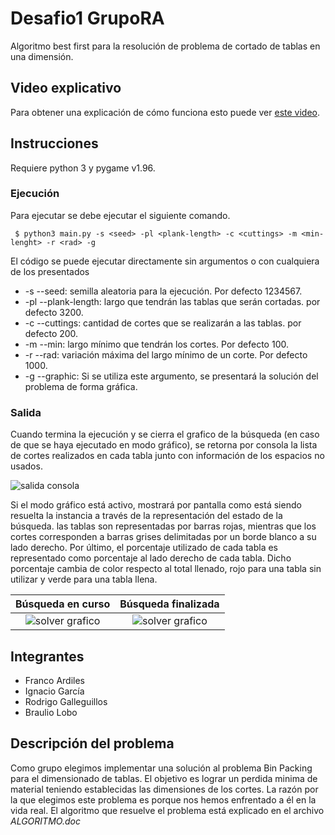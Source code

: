 # Desafio1 GrupoRA
Algoritmo best first para la resolución de problema de cortado de tablas en una 
dimensión.

## Video explicativo
Para obtener una explicación de cómo funciona esto puede ver [este video](https://drive.google.com/file/u/1/d/1fsLXOFWmeuA4X38TvQgicyurzoBK_ky9/view?usp=sharing).

## Instrucciones

Requiere python 3 y pygame v1.96.

### Ejecución

Para ejecutar se debe ejecutar el siguiente comando.

``` $ python3 main.py -s <seed> -pl <plank-length> -c <cuttings> -m <min-lenght> -r <rad> -g```

El código se puede ejecutar directamente sin argumentos o con cualquiera de los presentados

* -s --seed: semilla aleatoria para la ejecución. Por defecto 1234567.
* -pl --plank-length: largo que tendrán las tablas que serán cortadas. por defecto 3200.
* -c --cuttings: cantidad de cortes que se realizarán a las tablas. por defecto 200.
* -m --min: largo mínimo que tendrán los cortes. Por defecto 100.
* -r --rad: variación máxima del largo mínimo de un corte. Por defecto 1000.
* -g --graphic: Si se utiliza este argumento, se presentará la solución del 
problema de forma gráfica.

### Salida

Cuando termina la ejecución y se cierra el grafico de la búsqueda 
(en caso de que se haya ejecutado en modo gráfico), se retorna 
por consola la lista de cortes realizados en cada tabla junto con información de 
los espacios no usados.

![salida consola](./img/output_console.png)

Si el modo gráfico está activo, mostrará por pantalla como está siendo 
resuelta la instancia a través de la representación del estado de la búsqueda. 
las tablas son representadas por barras rojas, mientras que los cortes 
corresponden a barras grises delimitadas por un borde blanco a su lado derecho.
Por último, el porcentaje utilizado de cada tabla es representado como porcentaje
al lado derecho de cada tabla. Dicho porcentaje cambia de color respecto al total
llenado, rojo para una tabla sin utilizar y verde para una tabla llena.

Búsqueda en curso            |  Búsqueda finalizada
:-------------------------:|:-------------------------:
![solver grafico](./img/graphic_solver_searching.png) | ![solver grafico](./img/graphic_solver.png)

## Integrantes
* Franco Ardiles
* Ignacio García
* Rodrigo Galleguillos
* Braulio Lobo

## Descripción del problema
Como grupo elegimos implementar una solución al problema Bin Packing para el dimensionado de tablas.
El objetivo es lograr un perdida minima de material teniendo establecidas las dimensiones de los cortes.
La razón por la que elegimos este problema es porque nos hemos enfrentado a él en la vida real.
El algoritmo que resuelve el problema está explicado en el archivo *ALGORITMO.doc*

